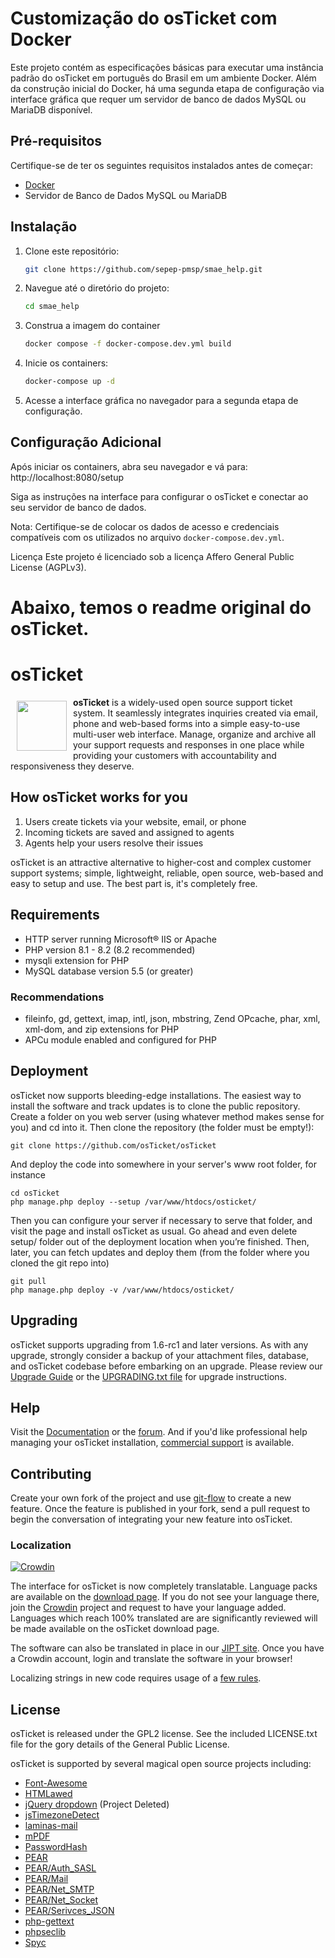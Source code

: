 # Customização do osTicket com Docker

Este projeto contém as especificações básicas para executar uma instância padrão do osTicket em português do Brasil em um ambiente Docker. Além da construção inicial do Docker, há uma segunda etapa de configuração via interface gráfica que requer um servidor de banco de dados MySQL ou MariaDB disponível.

## Pré-requisitos

Certifique-se de ter os seguintes requisitos instalados antes de começar:

- [Docker](https://www.docker.com/)
- Servidor de Banco de Dados MySQL ou MariaDB

## Instalação

1. Clone este repositório:

   ```bash
   git clone https://github.com/sepep-pmsp/smae_help.git
   ```

1. Navegue até o diretório do projeto:

    ```bash
    cd smae_help
    ```

1. Construa a imagem do container

    ```bash
    docker compose -f docker-compose.dev.yml build
    ```

1. Inicie os containers:

    ```bash
    docker-compose up -d
    ```

1. Acesse a interface gráfica no navegador para a segunda etapa de configuração.

## Configuração Adicional

Após iniciar os containers, abra seu navegador e vá para: http://localhost:8080/setup

Siga as instruções na interface para configurar o osTicket e conectar ao seu servidor de banco de dados.

Nota: Certifique-se de colocar os dados de acesso e credenciais compatíveis com os utilizados no arquivo `docker-compose.dev.yml`.

Licença
Este projeto é licenciado sob a licença Affero General Public License (AGPLv3).

Abaixo, temos o readme original do osTicket.
=============================================

osTicket
========
<a href="https://osticket.com"><img height="80px" width="80px" src="images/favicon.png"
align="left" hspace="10" vspace="6"></a>

**osTicket** is a widely-used open source support ticket system. It seamlessly
integrates inquiries created via email, phone and web-based forms into a
simple easy-to-use multi-user web interface. Manage, organize and archive
all your support requests and responses in one place while providing your
customers with accountability and responsiveness they deserve.

How osTicket works for you
--------------------------
  1. Users create tickets via your website, email, or phone
  1. Incoming tickets are saved and assigned to agents
  1. Agents help your users resolve their issues

osTicket is an attractive alternative to higher-cost and complex customer
support systems; simple, lightweight, reliable, open source, web-based and
easy to setup and use. The best part is, it's completely free.

Requirements
------------
  * HTTP server running Microsoft® IIS or Apache
  * PHP version 8.1 - 8.2 (8.2 recommended)
  * mysqli extension for PHP
  * MySQL database version 5.5 (or greater)

### Recommendations
  * fileinfo, gd, gettext, imap, intl, json, mbstring, Zend OPcache, phar,
    xml, xml-dom, and zip extensions for PHP
  * APCu module enabled and configured for PHP

Deployment
----------
osTicket now supports bleeding-edge installations. The easiest way to
install the software and track updates is to clone the public repository.
Create a folder on you web server (using whatever method makes sense for
you) and cd into it. Then clone the repository (the folder must be empty!):

    git clone https://github.com/osTicket/osTicket

And deploy the code into somewhere in your server's www root folder, for
instance

    cd osTicket
    php manage.php deploy --setup /var/www/htdocs/osticket/

Then you can configure your server if necessary to serve that folder, and
visit the page and install osTicket as usual. Go ahead and even delete
setup/ folder out of the deployment location when you’re finished. Then,
later, you can fetch updates and deploy them (from the folder where you
cloned the git repo into)

    git pull
    php manage.php deploy -v /var/www/htdocs/osticket/

Upgrading
---------
osTicket supports upgrading from 1.6-rc1 and later versions. As with any
upgrade, strongly consider a backup of your attachment files, database, and
osTicket codebase before embarking on an upgrade. Please review our [Upgrade
Guide](https://docs.osticket.com/en/latest/Getting%20Started/Upgrade%20and%20Migration.html)
or the [UPGRADING.txt file](UPGRADING.txt) for upgrade instructions.

Help
----
Visit the [Documentation](https://docs.osticket.com/) or the
[forum](https://forum.osticket.com/). And if you'd like professional help
managing your osTicket installation,
[commercial support](https://osticket.com/support/) is available.

Contributing
------------
Create your own fork of the project and use
[git-flow](https://github.com/nvie/gitflow) to create a new feature. Once
the feature is published in your fork, send a pull request to begin the
conversation of integrating your new feature into osTicket.

### Localization
[![Crowdin](https://badges.crowdin.net/osticket-official/localized.svg)](https://crowdin.com/project/osticket-official)

The interface for osTicket is now completely translatable. Language packs
are available on the [download page](https://osticket.com/download). If you
do not see your language there, join the [Crowdin](https://crowdin.com/project/osticket-official)
project and request to have your language added. Languages which reach 100%
translated are are significantly reviewed will be made available on the
osTicket download page.

The software can also be translated in place in our [JIPT site](http://jipt.i18n.osticket.com).
Once you have a Crowdin account, login and translate the software in your browser!

Localizing strings in new code requires usage of a [few rules](setup/doc/i18n.md).

License
-------
osTicket is released under the GPL2 license. See the included LICENSE.txt
file for the gory details of the General Public License.

osTicket is supported by several magical open source projects including:

  * [Font-Awesome](https://fontawesome.com/)
  * [HTMLawed](https://www.bioinformatics.org/phplabware/internal_utilities/htmLawed)
  * [jQuery dropdown](https://labs.abeautifulsite.net/jquery-dropdown/) (Project Deleted)
  * [jsTimezoneDetect](https://pellepim.bitbucket.org/jstz/)
  * [laminas-mail](https://github.com/laminas/laminas-mail)
  * [mPDF](https://github.com/mpdf/mpdf)
  * [PasswordHash](https://www.openwall.com/phpass/)
  * [PEAR](https://pear.php.net/package/PEAR)
  * [PEAR/Auth_SASL](https://pear.php.net/package/Auth_SASL)
  * [PEAR/Mail](https://pear.php.net/package/mail)
  * [PEAR/Net_SMTP](https://pear.php.net/package/Net_SMTP)
  * [PEAR/Net_Socket](https://pear.php.net/package/Net_Socket)
  * [PEAR/Serivces_JSON](https://pear.php.net/package/Services_JSON)
  * [php-gettext](https://launchpad.net/php-gettext/)
  * [phpseclib](https://phpseclib.sourceforge.net/)
  * [Spyc](https://github.com/mustangostang/spyc)
